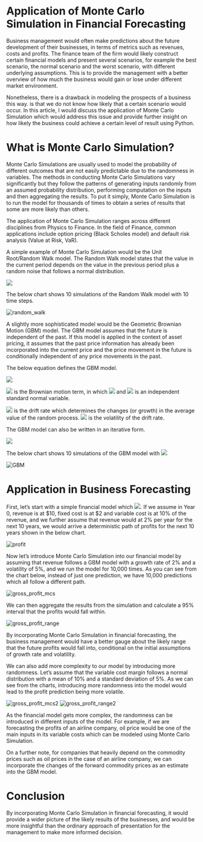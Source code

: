 # Application of Monte Carlo Simulation in Financial Forecasting 
Business management would often make predictions about the future development of their businesses, in terms of metrics such as revenues, costs and profits. The finance team of the firm would likely construct certain financial models and present several scenarios, for example the best scenario, the normal scenario and the worst scenario, with different underlying assumptions. This is to provide the management with a better overview of how much the business would gain or lose under different market environment.

Nonetheless, there is a drawback in modeling the prospects of a business this way. is that we do not know how likely that a certain scenario would occur. 
In this article, I would discuss the application of Monte Carlo Simulation which would address this issue and provide further insight on how likely the business could achieve a certain level of result using Python.

# What is Monte Carlo Simulation?
Monte Carlo Simulations are usually used to model the probability of different outcomes that are not easily predictable due to the randomness in variables. The methods in conducting Monte Carlo Simulations vary significantly but they follow the patterns of generating inputs randomly from an assumed probability distribution, performing computation on the inputs and then aggregating the results. To put it simply, Monte Carlo Simulation is to run the model for thousands of times to obtain a series of results that some are more likely than others.

The application of Monte Carlo Simulation ranges across different disciplines from Physics to Finance. In the field of Finance, common applications include option pricing (Black Scholes model) and default risk analysis (Value at Risk, VaR).

A simple example of Monte Carlo Simulation would be the Unit Root/Random Walk model. The Random Walk model states that the value in the current period depends on the value in the previous period plus a random noise that follows a normal distribution.

<img src="https://render.githubusercontent.com/render/math?math=\Large S_t = S_{t-1} %2B Z_t, S_0 = 0, Z_t ~ N(0,1)">

The below chart shows 10 simulations of the Random Walk model with 10 time steps.

![random_walk](https://github.com/tonytsoi/montecarlo_forecast/blob/main/assets/random_walk.png?raw=true)

A slightly more sophisticated model would be the Geometric Brownian Motion (GBM) model. The GBM model assumes that the future is independent of the past. If this model is applied in the context of asset pricing, it assumes that the past price information has already been incorporated into the current price and the price movement in the future is conditionally independent of any price movements in the past. 

The below equation defines the GBM model.

<img src="https://render.githubusercontent.com/render/math?math=\Large S_t = S_0(exp(\mu - \sigma^2/2)t - \sigma\times W_t)">

<img src="https://render.githubusercontent.com/render/math?math=\large W_t"> is the Brownian motion term, in which <img src="https://render.githubusercontent.com/render/math?math=\large W_t - W_{t-1} = sqrt(dt)Z_t"> and <img src="https://render.githubusercontent.com/render/math?math=\large Z_t"> is an independent standard normal variable.

<img src="https://render.githubusercontent.com/render/math?math=\large \mu"> is the drift rate which determines the changes (or growth) in the average value of the random process. <img src="https://render.githubusercontent.com/render/math?math=\large \sigma"> is the volatility of the drift rate.

The GBM model can also be written in an iterative form.

<img src="https://render.githubusercontent.com/render/math?math=\Large S_t = S_{t-1}(exp(\mu - \sigma^2/2)dt - \sigma\times W_t)">

The below chart shows 10 simulations of the GBM model with <img src="https://render.githubusercontent.com/render/math?math=\large S_0 = 1, \mu = 0.05, \sigma = 0.2">

![GBM](https://github.com/tonytsoi/montecarlo_forecast/blob/main/assets/GBM.png?raw=true)

# Application in Business Forecasting
First, let’s start with a simple financial model which <img src="https://render.githubusercontent.com/render/math?math=\ Profit = Revenue - Fixed Cost - Variable Cost">. If we assume in Year 0, revenue is at $10, fixed cost is at $2 and variable cost is at 10% of the revenue, and we further assume that revenue would at 2% per year for the next 10 years, we would arrive a deterministic path of profits for the next 10 years shown in the below chart.

![profit](https://github.com/tonytsoi/montecarlo_forecast/blob/main/assets/gross_profit.png?raw=true)

Now let’s introduce Monte Carlo Simulation into our financial model by assuming that revenue follows a GBM model with a growth rate of 2% and a volatility of 5%, and we run the model for 10,000 times. As you can see from the chart below, instead of just one prediction, we have 10,000 predictions which all follow a different path.

![gross_profit_mcs](https://github.com/tonytsoi/montecarlo_forecast/blob/main/assets/gross_profit_mcs.png?raw=true)

We can then aggregate the results from the simulation and calculate a 95% interval that the profits would fall within.

![gross_profit_range](https://github.com/tonytsoi/montecarlo_forecast/blob/main/assets/gross_profit_range.png?raw=true)

By incorporating Monte Carlo Simulation in financial forecasting, the business management would have a better gauge about the likely range that the future profits would fall into, conditional on the initial assumptions of growth rate and volatility.

We can also add more complexity to our model by introducing more randomness. Let’s assume that the variable cost margin follows a normal distribution with a mean of 10% and a standard deviation of 5%. As we can see from the charts, introducing more randomness into the model would lead to the profit prediction being more volatile.

![gross_profit_mcs2](https://github.com/tonytsoi/montecarlo_forecast/blob/main/assets/gross_profit_mcs_2.png?raw=true)
![gross_profit_range2](https://github.com/tonytsoi/montecarlo_forecast/blob/main/assets/gross_profit_range_2.png?raw=true)

As the financial model gets more complex, the randomness can be introduced in different inputs of the model. For example, if we are forecasting the profits of an airline company, oil price would be one of the main inputs in its variable costs which can be modeled using Monte Carlo Simulation.

On a further note, for companies that heavily depend on the commodity prices such as oil prices in the case of an airline company, we can incorporate the changes of the forward commodity prices as an estimate into the GBM model.

# Conclusion
By incorporating Monte Carlo Simulation in financial forecasting, it would provide a wider picture of the likely results of the businesses, and would be more insightful than the ordinary approach of presentation for the management to make more informed decision.
